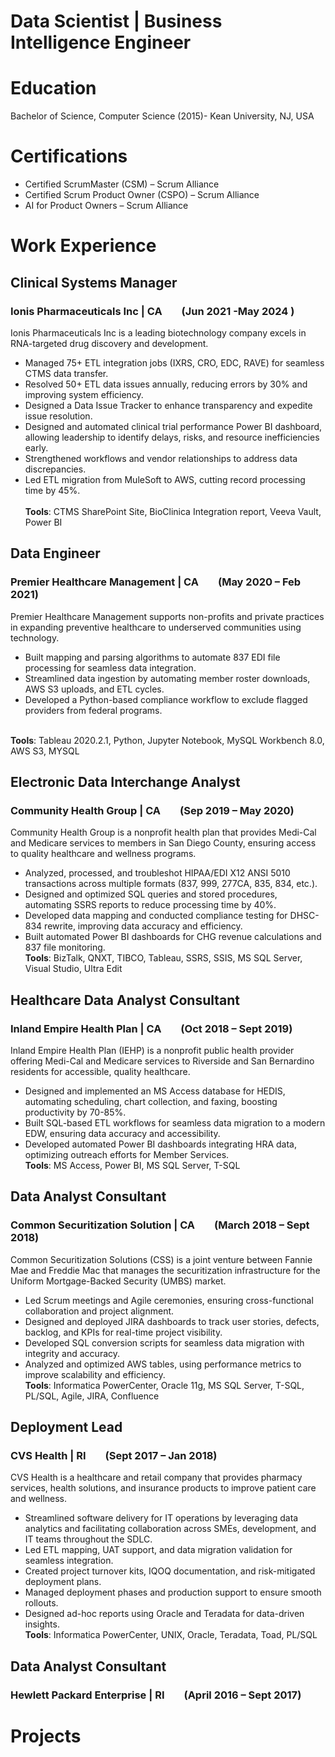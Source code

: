# Data Scientist | Business Intelligence Engineer

# Education
Bachelor of Science, Computer Science (2015)- Kean University, NJ, USA

# Certifications
-	Certified ScrumMaster (CSM) – Scrum Alliance     
- Certified Scrum Product Owner (CSPO) – Scrum Alliance
-	AI for Product Owners – Scrum Alliance


# Work Experience
## Clinical Systems Manager
### Ionis Pharmaceuticals Inc | CA &nbsp;&nbsp;&nbsp;&nbsp;&nbsp;&nbsp; (Jun 2021 -May 2024 )
Ionis Pharmaceuticals Inc is a leading biotechnology company excels in RNA-targeted drug discovery and development.
- Managed 75+ ETL integration jobs (IXRS, CRO, EDC, RAVE) for seamless CTMS data transfer.
-	Resolved 50+ ETL data issues annually, reducing errors by 30% and improving system efficiency.
-	Designed a Data Issue Tracker to enhance transparency and expedite issue resolution.
-	Designed and automated clinical trial performance Power BI dashboard, allowing leadership to identify delays, risks, and resource inefficiencies early.
-	Strengthened workflows and vendor relationships to address data discrepancies.
-	Led ETL migration from MuleSoft to AWS, cutting record processing time by 45%.  
<br>**Tools**: CTMS SharePoint Site, BioClinica Integration report, Veeva Vault, Power BI <br>

## Data Engineer
### Premier Healthcare Management | CA &nbsp;&nbsp;&nbsp;&nbsp;&nbsp;&nbsp;		(May 2020 – Feb 2021)
Premier Healthcare Management supports non-profits and private practices in expanding preventive healthcare to underserved communities using technology.
-	Built mapping and parsing algorithms to automate 837 EDI file processing for seamless data integration.
-	Streamlined data ingestion by automating member roster downloads, AWS S3 uploads, and ETL cycles.
-	Developed a Python-based compliance workflow to exclude flagged providers from federal programs.

<br>**Tools**: Tableau 2020.2.1, Python, Jupyter Notebook, MySQL Workbench 8.0, AWS S3, MYSQL <br>

## Electronic Data Interchange Analyst
### Community Health Group | CA	&nbsp;&nbsp;&nbsp;&nbsp;&nbsp;&nbsp;		(Sep 2019 – May 2020)
Community Health Group is a nonprofit health plan that provides Medi-Cal and Medicare services to members in San Diego County, ensuring access to quality healthcare and wellness programs.
-	Analyzed, processed, and troubleshot HIPAA/EDI X12 ANSI 5010 transactions across multiple formats (837, 999, 277CA, 835, 834, etc.).
-	Designed and optimized SQL queries and stored procedures, automating SSRS reports to reduce processing time by 40%.
-	Developed data mapping and conducted compliance testing for DHSC-834 rewrite, improving data accuracy and efficiency.
-	Built automated Power BI dashboards for CHG revenue calculations and 837 file monitoring.
<br>**Tools**: BizTalk, QNXT, TIBCO, Tableau, SSRS, SSIS, MS SQL Server, Visual Studio, Ultra Edit <br>

## Healthcare Data Analyst Consultant
### Inland Empire Health Plan | CA &nbsp;&nbsp;&nbsp;&nbsp;&nbsp;&nbsp; (Oct 2018 – Sept 2019)
Inland Empire Health Plan (IEHP) is a nonprofit public health provider offering Medi-Cal and Medicare services to Riverside and San Bernardino residents for accessible, quality healthcare. 
-	Designed and implemented an MS Access database for HEDIS, automating scheduling, chart collection, and faxing, boosting productivity by 70-85%.
-	Built SQL-based ETL workflows for seamless data migration to a modern EDW, ensuring data accuracy and accessibility.
-	Developed automated Power BI dashboards integrating HRA data, optimizing outreach efforts for Member Services.
<br>**Tools**: MS Access, Power BI, MS SQL Server, T-SQL <br> 

## Data Analyst Consultant 
### Common Securitization Solution | CA	&nbsp;&nbsp;&nbsp;&nbsp;&nbsp;&nbsp; (March 2018 – Sept 2018)
Common Securitization Solutions (CSS) is a joint venture between Fannie Mae and Freddie Mac that manages the securitization infrastructure for the Uniform Mortgage-Backed Security (UMBS) market.
-	Led Scrum meetings and Agile ceremonies, ensuring cross-functional collaboration and project alignment.
-	Designed and deployed JIRA dashboards to track user stories, defects, backlog, and KPIs for real-time project visibility.
-	Developed SQL conversion scripts for seamless data migration with integrity and accuracy.
-	Analyzed and optimized AWS tables, using performance metrics to improve scalability and efficiency.
<br>**Tools**: Informatica PowerCenter, Oracle 11g, MS SQL Server, T-SQL, PL/SQL, Agile, JIRA, Confluence <br>

## Deployment Lead 
### CVS Health | RI &nbsp;&nbsp;&nbsp;&nbsp;&nbsp;&nbsp; (Sept 2017 – Jan 2018)
CVS Health is a healthcare and retail company that provides pharmacy services, health solutions, and insurance products to improve patient care and wellness.
-	Streamlined software delivery for IT operations by leveraging data analytics and facilitating collaboration across SMEs, development, and IT teams throughout the SDLC.
-	Led ETL mapping, UAT support, and data migration validation for seamless integration.
-	Created project turnover kits, IQOQ documentation, and risk-mitigated deployment plans.
-	Managed deployment phases and production support to ensure smooth rollouts.
-	Designed ad-hoc reports using Oracle and Teradata for data-driven insights.
<br>**Tools**: Informatica PowerCenter, UNIX, Oracle, Teradata, Toad, PL/SQL <br>

## Data Analyst Consultant
### Hewlett Packard Enterprise | RI &nbsp;&nbsp;&nbsp;&nbsp;&nbsp;&nbsp;	(April 2016 – Sept 2017)



# Projects

